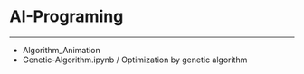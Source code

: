 # AI-Programing
------------------------------
* Algorithm_Animation
* Genetic-Algorithm.ipynb / Optimization by genetic algorithm
